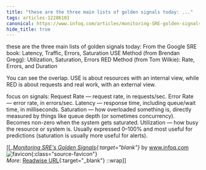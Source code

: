 ```yaml
---
title: "these are the three main lists of golden signals today: ..."
tags: articles-12286101
canonical: https://www.infoq.com/articles/monitoring-SRE-golden-signals/
hide_title: true
---
```


these are the three main lists of golden signals today:
From the Google SRE book: Latency, Traffic, Errors, Saturation
USE Method (from Brendan Gregg): Utilization, Saturation, Errors
RED Method (from Tom Wilkie): Rate, Errors, and Duration

You can see the overlap. USE is about resources with an internal view, while RED is about requests and real work, with an external view.

focus on signals:
Request Rate — request rate, in requests/sec.
Error Rate — error rate, in errors/sec.
Latency — response time, including queue/wait time, in milliseconds.
Saturation — how overloaded something is, directly measured by things like queue depth (or sometimes concurrency). Becomes non-zero when the system gets saturated.
Utilization — how busy the resource or system is. Usually expressed 0–100% and most useful for predictions (saturation is usually more useful for alerts).


[[<cite>_[Monitoring SRE's Golden Signals](https://www.infoq.com/articles/monitoring-SRE-golden-signals/){:target="_blank"}_</cite> by www.infoq.com ![favicon](https://s2.googleusercontent.com/s2/favicons?domain=www.infoq.com){:class="source-favicon"}<br>
_More_: [Readwise URL](https://readwise.io/open/258673969){:target="_blank"}
::wrap]]